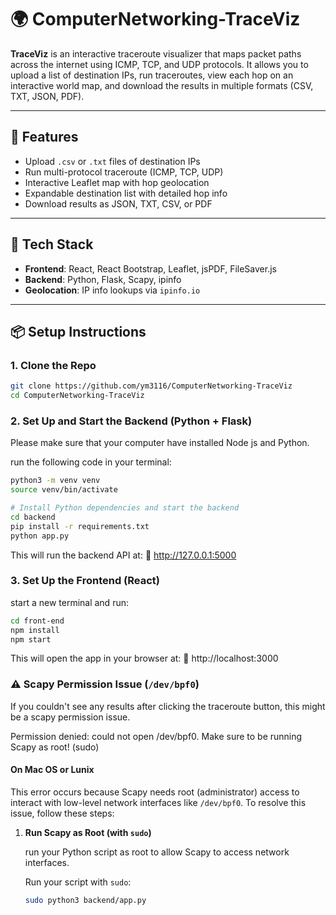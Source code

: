 # 🌍 ComputerNetworking-TraceViz

**TraceViz** is an interactive traceroute visualizer that maps packet paths across the internet using ICMP, TCP, and UDP protocols. It allows you to upload a list of destination IPs, run traceroutes, view each hop on an interactive world map, and download the results in multiple formats (CSV, TXT, JSON, PDF).

---

## 🚀 Features

- Upload `.csv` or `.txt` files of destination IPs
- Run multi-protocol traceroute (ICMP, TCP, UDP)
- Interactive Leaflet map with hop geolocation
- Expandable destination list with detailed hop info
- Download results as JSON, TXT, CSV, or PDF

---

## 🧩 Tech Stack

- **Frontend**: React, React Bootstrap, Leaflet, jsPDF, FileSaver.js
- **Backend**: Python, Flask, Scapy, ipinfo
- **Geolocation**: IP info lookups via `ipinfo.io`

---

## 📦 Setup Instructions

### 1. Clone the Repo

```bash
git clone https://github.com/ym3116/ComputerNetworking-TraceViz
cd ComputerNetworking-TraceViz
```

### 2. Set Up and Start the Backend (Python + Flask)

Please make sure that your computer have installed Node js and Python.

run the following code in your terminal:
```bash
python3 -m venv venv
source venv/bin/activate

# Install Python dependencies and start the backend
cd backend
pip install -r requirements.txt
python app.py
```
This will run the backend API at:
📍 http://127.0.0.1:5000

### 3. Set Up the Frontend (React)

start a new terminal and run:
```bash
cd front-end
npm install
npm start
```
This will open the app in your browser at:
📍 http://localhost:3000


### ⚠️ Scapy Permission Issue (`/dev/bpf0`)

If you couldn't see any results after clicking the traceroute button, this might be a scapy permission issue.

Permission denied: could not open /dev/bpf0. Make sure to be running Scapy as root! (sudo)

#### On Mac OS or Lunix

This error occurs because Scapy needs root (administrator) access to interact with low-level network interfaces like `/dev/bpf0`. To resolve this issue, follow these steps:

1. **Run Scapy as Root (with `sudo`)**

   run your Python script as root to allow Scapy to access network interfaces.

   Run your script with `sudo`:

   ```bash
   sudo python3 backend/app.py
   ```
   



